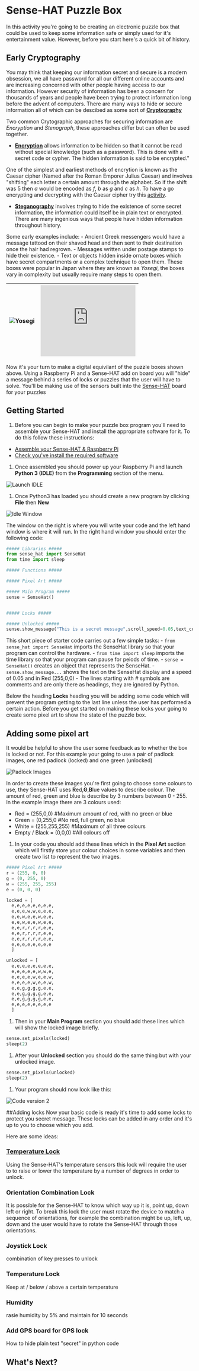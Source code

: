 # Sense-HAT Puzzle Box

In this activity you're going to be creating an electronic puzzle box that could be used to keep some information safe or simply used for it's entertainment value. However, before you start here's a quick bit of history.

## Early Cryptography
You may think that keeping our information secret and secure is a modern obsession, we all have password for all our different online accounts and are increasing concerned with other people having access to our information. However security of information has been a concern for thousands of years and people have been trying to protect information long before the advent of computers. There are many ways to hide or secure information all of which can be descibed as some sort of **[Cryptography](https://simple.wikipedia.org/wiki/Cryptography)**

Two common Crytographic approaches for securing information are *Encryption* and *Stenograph*, these approaches differ but can often be used together.

  - **[Encryption](https://simple.wikipedia.org/wiki/Encryption)** allows information to be hidden so that it cannot be read without special knowledge (such as a password). This is done with a secret code or cypher. The hidden information is said to be encrypted."

  One of the simplest and earliest methods of encrytion is known as the Caesar cipher (Named after the Roman Emporer Julius Caesar) and involves "shifting" each letter a certain amount through the alphabet. So if the shift was 5 then *a* would be encoded as *f*, *b* as *g* and *c* as *h*. To have a go encrypting and decrypting with the Caesar cipher try this [activity](http://www.geogebra.org/m/1342697).

  - **[Steganography](https://en.wikipedia.org/wiki/Steganography)** involves trying to hide the existence of some secret information, the information could itself be in plain text or encrypted. There are many ingenious ways that people have hidden information throughout history.

  Some early examples include:
    - Ancient Greek messengers would have a message tattood on their shaved head and then sent to their destination once the hair had regrown.
    - Messages written under postage stamps to hide their existence.
    - Text or objects hidden inside ornate boxes which have secret compartments or a complex technique to open them. These boxes were popular in Japan where they are known as *Yosegi*, the boxes vary in complexity but usually require many steps to open them.


  | ![Yosegi](images/yosegi.jpg) | <iframe width="256" height="192" src="https://www.youtube.com/embed/2A-I5J19GKI" frameborder="0" allowfullscreen></iframe> |
  |------------------------------|-------------|

  Now it's your turn to make a digital equivilant of the puzzle boxes shown above. Using a Raspberry Pi and a Sense-HAT add on board you will "hide" a message behind a series of locks or puzzles that the user will have to solve. You'll be making use of the sensors built into the [Sense-HAT](https://www.raspberrypi.org/learning/astro-pi-guide/) board for your puzzles

## Getting Started

1. Before you can begin to make your puzzle box program you'll need to assemble your Sense-HAT and install the appropriate software for it. To do this follow these instructions:
  - [Assemble your Sense-HAT & Raspberry Pi](https://www.raspberrypi.org/learning/astro-pi-guide/assemble)
  - [Check you've install the required software](software.md)

1. Once assembled you should power up your Raspberry Pi and launch **Python 3 (IDLE)** from the **Programming** section of the menu.

  ![Launch IDLE](images/open_idle.png)

1. Once Python3 has loaded you should create a new program by clicking **File** then **New**

  ![Idle Window](images/idle3.png)

  The window on the right is where you will write your code and the left hand window is where it will run. In the right hand window you should enter the following code:

  ```python
  ##### Libraries #####
  from sense_hat import SenseHat
  from time import sleep

  ##### Functions #####

  ##### Pixel Art #####

  ##### Main Program #####
  sense = SenseHat()


  ##### Locks #####

  ##### Unlocked #####
  sense.show_message("This is a secret message",scroll_speed=0.05,text_colour=(255,0,0))
  ```

  This short piece of starter code carries out a few simple tasks:
    - `from sense_hat import SenseHat` imports the SenseHat library so that your program can control the hardware.
    - `from time import sleep` imports the time library so that your program can pause for peiods of time.
    - `sense = SenseHat()` creates an object that represents the SenseHat.
    - `sense.show_message...` shows the text on the SenseHat display and a speed of 0.05 and in Red (255,0,0)
    - The lines starting with *#* symbols are comments and are only there as headings, they are ignored by Python.

  Below the heading **Locks** heading you will be adding some code which will prevent the program getting to the last line unless the user has performed a certain action. Before you get started on making these locks your going to create some pixel art to show the state of the puzzle box.

## Adding some pixel art
It would be helpful to show the user some feedback as to whether the box is locked or not. For this example your going to use a pair of padlock images, one red padlock (locked) and one green (unlocked)

![Padlock Images](images/padlocks.png)

In order to create these images you're first going to choose some colours to use, they Sense-HAT uses **R**ed,**G**,**B**lue values to describe colour. The amount of red, green and blue is describe by 3 numbers between 0 - 255. In the example image there are 3 colours used:
  - Red = (255,0,0) #Maximum amount of red, with no green or blue
  - Green = (0,255,0 #No red, full green, no blue
  - White = (255,255,255) #Maximum of all three colours
  - Empty / Black = (0,0,0) #All colours off

1. In your code you should add these lines which in the **Pixel Art** section which will firstly store your colour choices in some variables and then create two list to represent the two images.

  ```python
  ##### Pixel Art #####
  r = (255, 0, 0)
  g = (0, 255, 0)
  w = (255, 255, 255)
  e = (0, 0, 0)

  locked = [
    e,e,e,e,e,e,e,e,
    e,e,e,w,w,e,e,e,
    e,e,w,e,e,w,e,e,
    e,e,w,e,e,w,e,e,
    e,e,r,r,r,r,e,e,
    e,e,r,r,r,r,e,e,
    e,e,r,r,r,r,e,e,
    e,e,e,e,e,e,e,e
    ]

  unlocked = [
    e,e,e,e,e,e,e,e,
    e,e,e,e,e,w,w,e,
    e,e,e,e,w,e,e,w,
    e,e,e,e,w,e,e,w,
    e,e,g,g,g,g,e,e,
    e,e,g,g,g,g,e,e,
    e,e,g,g,g,g,e,e,
    e,e,e,e,e,e,e,e
    ]
  ```

1. Then in your **Main Program** section you should add these lines which will show the locked image briefly.
  ```python
  sense.set_pixels(locked)
  sleep(2)
  ```

1. After your **Unlocked** section you should do the same thing but with your unlocked image.
  ```python
  sense.set_pixels(unlocked)
  sleep(2)
  ```

1. Your program should now look like this:

  ![Code version 2](images/code2.png)

##Adding locks
Now your basic code is ready it's time to add some locks to protect you secret message. These locks can be added in any order and it's up to you to choose which you add.

Here are some ideas:

### [Temperature Lock](temp_lock.md)
Using the Sense-HAT's temperature sensors this lock will require the user to to raise or lower the temperature by a number of degrees in order to unlock.

### Orientation Combination Lock
It is possible for the Sense-HAT to know which way up it is, point up, down left or right. To break this lock the user must rotate the device to match a sequence of orientations, for example the combination might be up, left, up, down and the user would have to rotate the Sense-HAT through those orientations.




### Joystick Lock
combination of key presses to unlock

### Temperature Lock
Keep at / below / above a certain temperature

### Humidity
rasie humidity by 5% and maintain for 10 seconds

### Add GPS board for GPS lock
How to hide plain text "secret" in python code

## What's Next?
